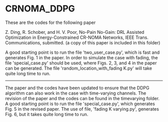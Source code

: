 # CRNOMA_DDPG
These are the codes for the following paper

Z. Ding, R. Schober, and H. V. Poor, No-Pain No-Gain: DRL Assisted Optimization in Energy-Constrained CR-NOMA Networks, IEEE Trans. Communications, submitted. (a copy of this paper is included in this folder)


A good starting point is to run the file 'two_user_case.py', which is fast and generates Fig. 1 in the paper. In order to simulate the case with fading, the file 'special_case.py' should be used, where Figs. 2, 3, and 4 in the paper can be generated. The file 'random_location_with_fading K.py' will take quite long time to run.   

---------------------------------------
The paper and the codes have been updated to ensure that the DDPG algorithm can also work in the case with time-varying channels. The revision of the paper and the codes can be found in the timevarying folder. A good starting point is to run the file 'special_case.py', which generates Fig. 5 in the revised paper. The use of file, 'fading K varying.py', generates Fig. 6, but it takes quite long time to run. 
